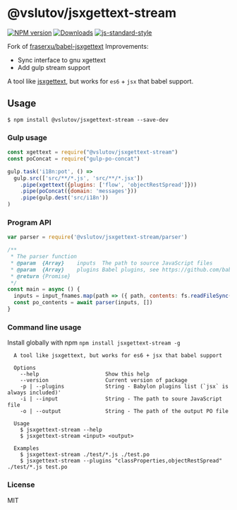 # @vslutov/jsxgettext-stream

[![NPM version][npm-image]][npm-url]
[![Downloads][downloads-image]][downloads-url]
[![js-standard-style][standard-image]][standard-url]

Fork of [fraserxu/babel-jsxgettext](https://github.com/fraserxu/babel-jsxgettext)
Improvements:
- Sync interface to gnu xgettext
- Add gulp stream support

A tool like [jsxgettext](https://www.npmjs.com/package/jsxgettext), but works for `es6` + `jsx` that babel support.

## Usage

```
$ npm install @vslutov/jsxgettext-stream --save-dev
```

### Gulp usage

```JavaScript
const xgettext = require("@vslutov/jsxgettext-stream")
const poConcat = require("gulp-po-concat")

gulp.task('i18n:pot', () =>
  gulp.src(['src/**/*.js', 'src/**/*.jsx'])
    .pipe(xgettext({plugins: ['flow', 'objectRestSpread']}))
    .pipe(poConcat({domain: 'messages'}))
    .pipe(gulp.dest('src/i18n'))
)
```

### Program API

```JavaScript
var parser = require('@vslutov/jsxgettext-stream/parser')

/**
 * The parser function
 * @param  {Array}    inputs  The path to source JavaScript files
 * @param  {Array}    plugins Babel plugins, see https://github.com/babel/babel/tree/master/packages/babylon
 * @return {Promise}
 */
const main = async () {
  inputs = input_fnames.map(path => ({ path, contents: fs.readFileSync(path) }))
  const po_contents = await parser(inputs, [])
}
```


### Command line usage

Install globally with npm `npm install jsxgettext-stream -g`

```
  A tool like jsxgettext, but works for es6 + jsx that babel support

  Options
    --help                     Show this help
    --version                  Current version of package
    -p | --plugins             String - Babylon plugins list (`jsx` is always included)'
    -i | --input               String - The path to soure JavaScript file
    -o | --output              String - The path of the output PO file

  Usage
    $ jsxgettext-stream --help
    $ jsxgettext-stream <input> <output>

  Examples
    $ jsxgettext-stream ./test/*.js ./test.po
    $ jsxgettext-stream --plugins "classProperties,objectRestSpread" ./test/*.js test.po
```

### License
MIT

[npm-image]: https://img.shields.io/npm/v/@vslutov/jsxgettext-stream.svg?style=flat-square
[npm-url]: https://npmjs.org/package/@vslutov/jsxgettext-stream
[downloads-image]: http://img.shields.io/npm/dm/@vslutov/jsxgettext-stream.svg?style=flat-square
[downloads-url]: https://npmjs.org/package/@vslutov/jsxgettext-stream
[standard-image]: https://img.shields.io/badge/code%20style-standard-brightgreen.svg?style=flat-square
[standard-url]: https://github.com/feross/standard

